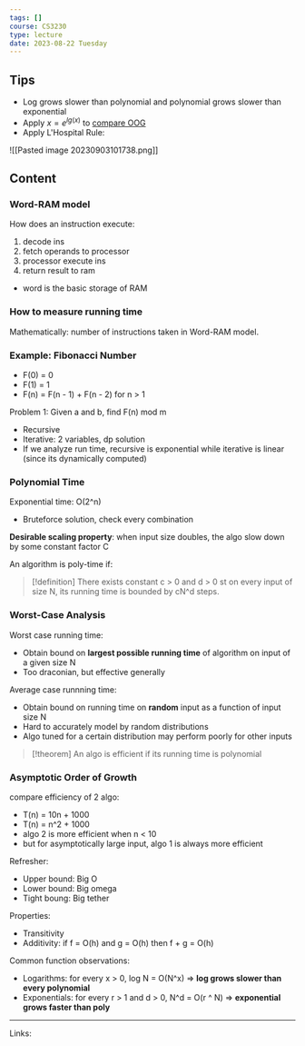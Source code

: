 ```yaml
---
tags: []
course: CS3230
type: lecture
date: 2023-08-22 Tuesday
---
```

## Tips

- Log grows slower than polynomial and polynomial grows slower than exponential
- Apply $x = e^{lg(x)}$ to [compare OOG](https://math.stackexchange.com/questions/1935285/order-of-growth-for-algorithms-n-logn-vs-2n)
- Apply L'Hospital Rule: 

![[Pasted image 20230903101738.png]]

## Content
### Word-RAM model

How does an instruction execute:
1. decode ins
2. fetch operands to processor
3. processor execute ins
4. return result to ram

- word is the basic storage of RAM

### How to measure running time

Mathematically: number of instructions taken in Word-RAM model.

### Example: Fibonacci Number

- F(0) = 0
- F(1) = 1
- F(n) = F(n - 1) + F(n - 2) for n > 1

Problem 1: Given a and b, find F(n) mod m
- Recursive
- Iterative: 2 variables, dp solution
- If we analyze run time, recursive is exponential while iterative is linear (since its dynamically computed)

### Polynomial Time

Exponential time: O(2^n)
- Bruteforce solution, check every combination

**Desirable scaling property**: when input size doubles, the algo slow down by some constant factor C

An algorithm is poly-time if:

>[!definition]
> There exists constant c > 0 and d > 0 st on every input of size N, its running time is bounded by cN^d steps.

### Worst-Case Analysis

Worst case running time:
- Obtain bound on **largest possible running time** of algorithm on input of a given size N
- Too draconian, but effective generally

Average case runnning time:
- Obtain bound on running time on **random** input as a function of input size N
- Hard to accurately model by random distributions
- Algo tuned for a certain distribution may perform poorly for other inputs

> [!theorem]
> An algo is efficient if its running time is polynomial
### Asymptotic Order of Growth

compare efficiency of 2 algo:
- T(n) = 10n + 1000
- T(n) = n^2 + 1000
- algo 2 is more efficient when n < 10
- but for asymptotically large input, algo 1 is always more efficient

Refresher:
- Upper bound: Big O
- Lower bound: Big omega
- Tight boung: Big tether

Properties:
- Transitivity
- Additivity: if f = O(h) and g = O(h) then f + g = O(h)


Common function observations:
- Logarithms: for every x > 0, log N = O(N^x) => **log grows slower than every polynomial**
- Exponentials: for every r > 1 and d > 0, N^d = O(r ^ N) => **exponential grows faster than poly**







---
Links:
